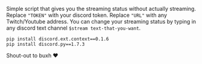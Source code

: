 Simple script that gives you the streaming status without actually streaming.
Replace `"TOKEN"` with your discord token.
Replace `"URL"` with any Twitch/Youtube address.
You can change your streaming status by typing in any discord text channel `$stream text-that-you-want`.

`pip install discord.ext.context==0.1.6` <br />
`pip install discord.py==1.7.3`

Shout-out to buxh ❤️